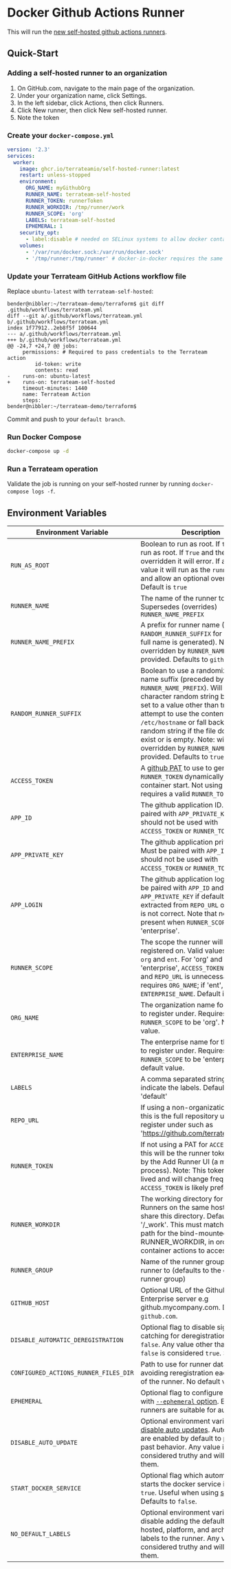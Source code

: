Docker Github Actions Runner
============================

This will run the [new self-hosted github actions runners](https://help.github.com/en/actions/automating-your-workflow-with-github-actions/hosting-your-own-runners).

## Quick-Start
### Adding a self-hosted runner to an organization
1. On GitHub.com, navigate to the main page of the organization.
1. Under your organization name, click  Settings.
1. In the left sidebar, click  Actions, then click Runners.
1. Click New runner, then click New self-hosted runner.
1. Note the token

### Create your `docker-compose.yml`
```yaml
version: '2.3'
services:
  worker:
    image: ghcr.io/terrateamio/self-hosted-runner:latest
    restart: unless-stopped
    environment:
      ORG_NAME: myGithubOrg
      RUNNER_NAME: terrateam-self-hosted
      RUNNER_TOKEN: runnerToken
      RUNNER_WORKDIR: /tmp/runner/work
      RUNNER_SCOPE: 'org'
      LABELS: terrateam-self-hosted
      EPHEMERAL: 1
    security_opt:
      - label:disable # needed on SELinux systems to allow docker container to manage other docker containers
    volumes:
      - '/var/run/docker.sock:/var/run/docker.sock'
      - '/tmp/runner:/tmp/runner' # docker-in-docker requires the same path on the host and inside the container
```

### Update your Terrateam GitHub Actions workflow file
Replace `ubuntu-latest` with `terrateam-self-hosted`:
```
bender@nibbler:~/terrateam-demo/terraform$ git diff .github/workflows/terrateam.yml
diff --git a/.github/workflows/terrateam.yml b/.github/workflows/terrateam.yml
index 1f77912..2eb8f5f 100644
--- a/.github/workflows/terrateam.yml
+++ b/.github/workflows/terrateam.yml
@@ -24,7 +24,7 @@ jobs:
     permissions: # Required to pass credentials to the Terrateam action
         id-token: write
         contents: read
-    runs-on: ubuntu-latest
+    runs-on: terrateam-self-hosted
     timeout-minutes: 1440
     name: Terrateam Action
     steps:
bender@nibbler:~/terrateam-demo/terraform$
```

Commit and push to your `default branch`.

### Run Docker Compose
```sh
docker-compose up -d
```

### Run a Terrateam operation
Validate the job is running on your self-hosted runner by running `docker-compose logs -f`.

## Environment Variables ##

| Environment Variable | Description |
| --- | --- |
| `RUN_AS_ROOT` | Boolean to run as root. If `true`: will run as root. If `True` and the user is overridden it will error. If any other value it will run as the `runner` user and allow an optional override. Default is `true` |
| `RUNNER_NAME` | The name of the runner to use. Supersedes (overrides) `RUNNER_NAME_PREFIX` |
| `RUNNER_NAME_PREFIX` | A prefix for runner name (See `RANDOM_RUNNER_SUFFIX` for how the full name is generated). Note: will be overridden by `RUNNER_NAME` if provided. Defaults to `github-runner` |
| `RANDOM_RUNNER_SUFFIX` | Boolean to use a randomized runner name suffix (preceded by `RUNNER_NAME_PREFIX`). Will use a 13 character random string by default. If set to a value other than true it will attempt to use the contents of `/etc/hostname` or fall back to a random string if the file does not exist or is empty. Note: will be overridden by `RUNNER_NAME` if provided. Defaults to `true`. |
| `ACCESS_TOKEN` | A [github PAT](https://docs.github.com/en/github/authenticating-to-github/creating-a-personal-access-token) to use to generate `RUNNER_TOKEN` dynamically at container start. Not using this requires a valid `RUNNER_TOKEN` |
| `APP_ID` | The github application ID. Must be paired with `APP_PRIVATE_KEY` and should not be used with `ACCESS_TOKEN` or `RUNNER_TOKEN` |
| `APP_PRIVATE_KEY` | The github application private key. Must be paired with `APP_ID` and should not be used with `ACCESS_TOKEN` or `RUNNER_TOKEN` |
| `APP_LOGIN` | The github application login id. Can be paired with `APP_ID` and `APP_PRIVATE_KEY` if default value extracted from `REPO_URL` or `ORG_NAME` is not correct. Note that no default is present when `RUNNER_SCOPE` is 'enterprise'. |
| `RUNNER_SCOPE` | The scope the runner will be registered on. Valid values are `repo`, `org` and `ent`. For 'org' and 'enterprise', `ACCESS_TOKEN` is required and `REPO_URL` is unnecessary. If 'org', requires `ORG_NAME`; if 'ent', requires `ENTERPRISE_NAME`. Default is 'repo'. |
| `ORG_NAME` | The organization name for the runner to register under. Requires `RUNNER_SCOPE` to be 'org'. No default value. |
| `ENTERPRISE_NAME` | The enterprise name for the runner to register under. Requires `RUNNER_SCOPE` to be 'enterprise'. No default value. |
| `LABELS` | A comma separated string to indicate the labels. Default is 'default' |
| `REPO_URL` | If using a non-organization runner this is the full repository url to register under such as 'https://github.com/terrateamio/repo' |
| `RUNNER_TOKEN` | If not using a PAT for `ACCESS_TOKEN` this will be the runner token provided by the Add Runner UI (a manual process). Note: This token is short lived and will change frequently. `ACCESS_TOKEN` is likely preferred. |
| `RUNNER_WORKDIR` | The working directory for the runner. Runners on the same host should not share this directory. Default is '/_work'. This must match the source path for the bind-mounted volume at RUNNER_WORKDIR, in order for container actions to access files. |
| `RUNNER_GROUP` | Name of the runner group to add this runner to (defaults to the default runner group) |
| `GITHUB_HOST` | Optional URL of the Github Enterprise server e.g github.mycompany.com. Defaults to `github.com`. |
| `DISABLE_AUTOMATIC_DEREGISTRATION` | Optional flag to disable signal catching for deregistration. Default is `false`. Any value other than exactly `false` is considered `true`. See [here](https://github.com/terrateamio/self-hosted-runner/issues/94) |
| `CONFIGURED_ACTIONS_RUNNER_FILES_DIR` | Path to use for runner data. It allows avoiding reregistration each the start of the runner. No default value. |
| `EPHEMERAL` | Optional flag to configure runner with [`--ephemeral` option](https://docs.github.com/en/actions/hosting-your-own-runners/autoscaling-with-self-hosted-runners#using-ephemeral-runners-for-autoscaling). Ephemeral runners are suitable for autoscaling. |
| `DISABLE_AUTO_UPDATE` | Optional environment variable to [disable auto updates](https://github.blog/changelog/2022-02-01-github-actions-self-hosted-runners-can-now-disable-automatic-updates/). Auto updates are enabled by default to preserve past behavior. Any value is considered truthy and will disable them. |
| `START_DOCKER_SERVICE` | Optional flag which automatically starts the docker service if set to `true`. Useful when using [sysbox](https://github.com/nestybox/sysbox). Defaults to `false`. |
| `NO_DEFAULT_LABELS` | Optional environment variable to disable adding the default self-hosted, platform, and architecture labels to the runner. Any value is considered truthy and will disable them. |
